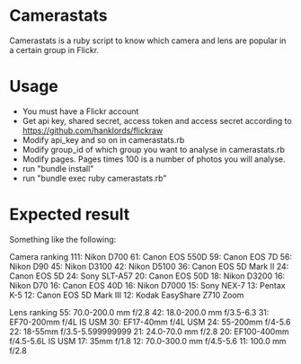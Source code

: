 # Camerastats

Camerastats is a ruby script to know which camera and lens are popular in a certain group in Flickr.

# Usage

+ You must have a Flickr account
+ Get api key, shared secret, access token and access secret according to https://github.com/hanklords/flickraw
+ Modify api_key and so on in camerastats.rb
+ Modify group_id of which group you want to analyse in camerastats.rb
+ Modify pages. Pages times 100 is a number of photos you will analyse.
+ run "bundle install"
+ run "bundle exec ruby camerastats.rb"

# Expected result

Something like the following:

Camera ranking
111: Nikon D700
61: Canon EOS 550D
59: Canon EOS 7D
56: Nikon D90
45: Nikon D3100
42: Nikon D5100
36: Canon EOS 5D Mark II
24: Canon EOS 5D
24: Sony SLT-A57
20: Canon EOS 50D
18: Nikon D3200
16: Nikon D70
16: Canon EOS 40D
16: Nikon D7000
15: Sony NEX-7
13: Pentax K-5
12: Canon EOS 5D Mark III
12: Kodak EasyShare Z710 Zoom

Lens ranking
55: 70.0-200.0 mm f/2.8
42: 18.0-200.0 mm f/3.5-6.3
31: EF70-200mm f/4L IS USM
30: EF17-40mm f/4L USM
24: 55-200mm f/4-5.6
22: 18-55mm f/3.5-5.599999999
21: 24.0-70.0 mm f/2.8
20: EF100-400mm f/4.5-5.6L IS USM
17: 35mm f/1.8
12: 70.0-300.0 mm f/4.5-5.6
11: 100.0 mm f/2.8
